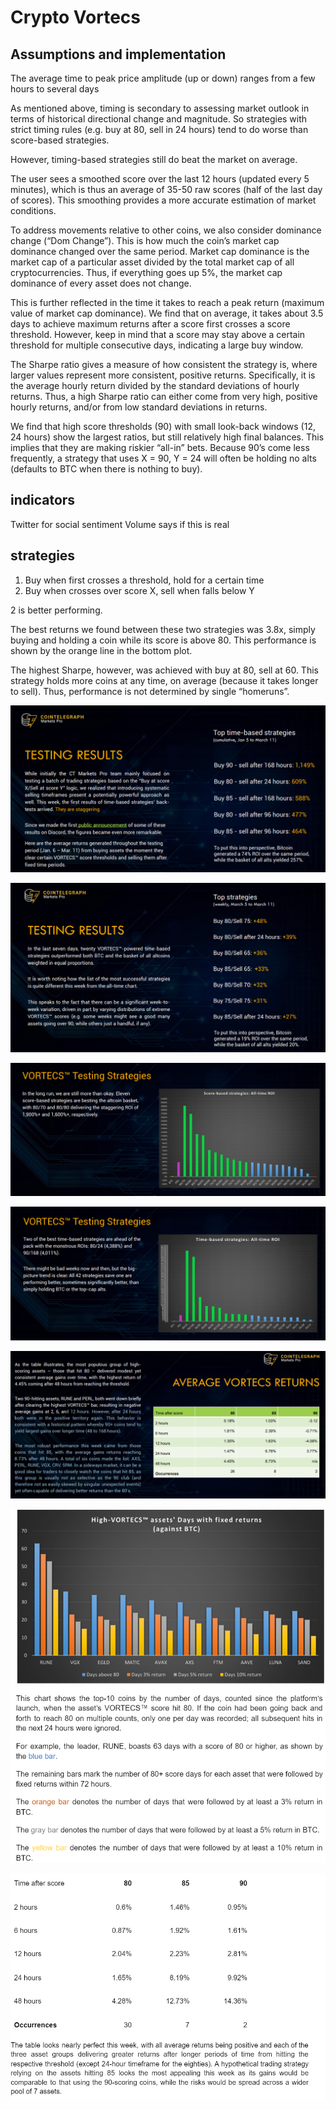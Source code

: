 # Crypto Vortecs

## Assumptions and implementation

The average time to peak price amplitude (up or down) ranges from a few hours to several days

As mentioned above, timing is secondary to assessing market outlook in terms of historical directional change and magnitude. So strategies with strict timing rules (e.g. buy at 80, sell in 24 hours) tend to do worse than score-based strategies.

However, timing-based strategies still do beat the market on average.

The user sees a smoothed score over the last 12 hours (updated every 5 minutes), which is thus an average of 35-50 raw scores (half of the last day of scores). This smoothing provides a more accurate estimation of market conditions.

To address movements relative to other coins, we also consider dominance change (“Dom Change”). This is how much the coin’s market cap dominance changed over the same period. Market cap dominance is the market cap of a particular asset divided by the total market cap of all cryptocurrencies. Thus, if everything goes up 5%, the market cap dominance of every asset does not change.

This is further reflected in the time it takes to reach a peak return (maximum value of market cap dominance). We find that on average, it takes about 3.5 days to achieve maximum returns after a score first crosses a score threshold. However, keep in mind that a score may stay above a certain threshold for multiple consecutive days, indicating a large buy window.

The Sharpe ratio gives a measure of how consistent the strategy is, where larger values represent more consistent, positive returns. Specifically, it is the average hourly return divided by the standard deviations of hourly returns. Thus, a high Sharpe ratio can either come from very high, positive hourly returns, and/or from low standard deviations in returns.

We find that high score thresholds (90) with small look-back windows (12, 24 hours) show the largest ratios, but still relatively high final balances. This implies that they are making riskier “all-in” bets. Because 90’s come less frequently, a strategy that uses X = 90, Y = 24 will often be holding no alts (defaults to BTC when there is nothing to buy).

## indicators

Twitter for social sentiment
Volume says if this is real


## strategies

1. Buy when first crosses a threshold, hold for a certain time
2. Buy when crosses over score X, sell when falls below Y

2 is better performing. 

The best returns we found between these two strategies was 3.8x, simply buying and holding a coin while its score is above 80. This performance is shown by the orange line in the bottom plot.

The highest Sharpe, however, was achieved with buy at 80, sell at 60. This strategy holds more coins at any time, on average (because it takes longer to sell). Thus, performance is not determined by single “homeruns”.

![](jbnotes_images/Crypto_Vortecs_2021-07-30-19-08-26.png)

![](jbnotes_images/Crypto_Vortecs_2021-07-30-19-08-42.png)

![](jbnotes_images/Crypto_Vortecs_2021-07-30-19-33-46.png)

![](jbnotes_images/Crypto_Vortecs_2021-07-30-19-34-00.png)

![](jbnotes_images/Crypto_Vortecs_2021-07-30-19-37-09.png)

![](jbnotes_images/Crypto_Vortecs_2021-07-30-20-00-31.png)

![](jbnotes_images/Crypto_Vortecs_2021-07-30-20-13-25.png)

